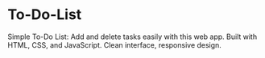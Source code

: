# To-Do-List
Simple To-Do List: Add and delete tasks easily with this web app. Built with HTML, CSS, and JavaScript. Clean interface, responsive design.
